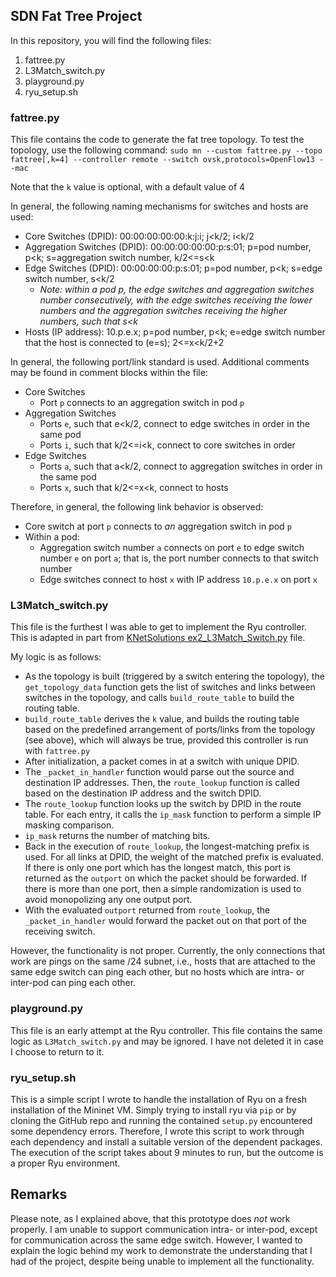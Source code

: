 ## SDN Fat Tree Project
In this repository, you will find the following files:
1. fattree.py
2. L3Match_switch.py
3. playground.py
3. ryu_setup.sh

### fattree.py
This file contains the code to generate the fat tree topology.
To test the topology, use the following command:
`sudo mn --custom fattree.py --topo fattree[,k=4] --controller remote --switch ovsk,protocols=OpenFlow13 --mac`

Note that the `k` value is optional, with a default value of 4

In general, the following naming mechanisms for switches and hosts are used:
- Core Switches (DPID): 00:00:00:00:00:k:j:i; j<k/2; i<k/2
- Aggregation Switches (DPID): 00:00:00:00:00:p:s:01; p=pod number, p<k; s=aggregation switch number, k/2<=s<k
- Edge Switches (DPID): 00:00:00:00:p:s:01; p=pod number, p<k; s=edge switch number, s<k/2
  - *Note: within a pod p, the edge switches and aggregation switches number consecutively, with the edge switches receiving the lower numbers and the aggregation switches receiving the higher numbers, such that s<k*
- Hosts (IP address): 10.p.e.x; p=pod number, p<k; e=edge switch number that the host is connected to (e=s); 2<=x<k/2+2

In general, the following port/link standard is used. Additional comments may be found in comment blocks within the file:
- Core Switches
  - Port `p` connects to an aggregation switch in pod `p`
- Aggregation Switches
  - Ports `e`, such that e<k/2, connect to edge switches in order in the same pod
  - Ports `i`, such that k/2<=i<k, connect to core switches in order
- Edge Switches
  - Ports `a`, such that a<k/2, connect to aggregation switches in order in the same pod
  - Ports `x`, such that k/2<=x<k, connect to hosts

Therefore, in general, the following link behavior is observed:
- Core switch at port `p` connects to *an* aggregation switch in pod `p`
- Within a pod:
  - Aggregation switch number `a` connects on port `e` to edge switch number `e` on port `a`; that is, the port number connects to that switch number
  - Edge switches connect to host `x` with IP address `10.p.e.x` on port `x`

### L3Match_switch.py
This file is the furthest I was able to get to implement the Ryu controller. This is adapted in part from [KNetSolutions ex2_L3Match_Switch.py](https://github.com/knetsolutions/ryu-exercises/blob/master/ex2_L3Match_switch.py) file.

My logic is as follows:
- As the topology is built (triggered by a switch entering the topology), the `get_topology_data` function gets the list of switches and links between switches in the topology, and calls `build_route_table` to build the routing table.
- `build_route_table` derives the `k` value, and builds the routing table based on the predefined arrangement of ports/links from the topology (see above), which will always be true, provided this controller is run with `fattree.py`
- After initialization, a packet comes in at a switch with unique DPID.
- The `_packet_in_handler` function would parse out the source and destination IP addresses. Then, the `route_lookup` function is called based on the destination IP address and the switch DPID.
- The `route_lookup` function looks up the switch by DPID in the route table. For each entry, it calls the `ip_mask` function to perform a simple IP masking comparison.
- `ip_mask` returns the number of matching bits.
- Back in the execution of `route_lookup`, the longest-matching prefix is used. For all links at DPID, the weight of the matched prefix is evaluated. If there is only one port which has the longest match, this port is returned as the `outport` on which the packet should be forwarded. If there is more than one port, then a simple randomization is used to avoid monopolizing any one output port.
- With the evaluated `outport` returned from `route_lookup`, the `_packet_in_handler` would forward the packet out on that port of the receiving switch.

However, the functionality is not proper. Currently, the only connections that work are pings on the same /24 subnet, i.e., hosts that are attached to the same edge switch can ping each other, but no hosts which are intra- or inter-pod can ping each other.

### playground.py
This file is an early attempt at the Ryu controller. This file contains the same logic as `L3Match_switch.py` and may be ignored. I have not deleted it in case I choose to return to it.

### ryu_setup.sh
This is a simple script I wrote to handle the installation of Ryu on a fresh installation of the Mininet VM. Simply trying to install ryu via `pip` or by cloning the GitHub repo and running the contained `setup.py` encountered some dependency errors. Therefore, I wrote this script to work through each dependency and install a suitable version of the dependent packages. The execution of the script takes about 9 minutes to run, but the outcome is a proper Ryu environment.

## Remarks
Please note, as I explained above, that this prototype does *not* work properly. I am unable to support communication intra- or inter-pod, except for communication across the same edge switch. However, I wanted to explain the logic behind my work to demonstrate the understanding that I had of the project, despite being unable to implement all the functionality.
